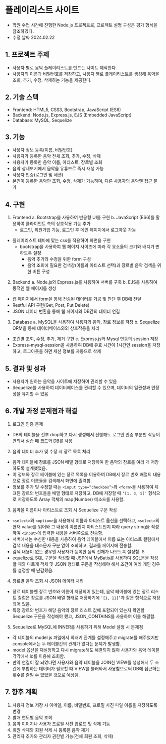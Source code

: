 # 플레이리스트 사이트
- 학원 수업 시간에 진행한 Node.js 프로젝트로, 프로젝트 설명 구성은 평가 형식을 참조하였다.
- 수정 날짜 2024.02.22

## 1.	프로젝트 주제
-	사용자 별로 음악 플레이리스트를 만드는 사이트 제작한다.
-	사용자의 이름과 비밀번호를 저장하고, 사용자 별로 플레이리스트를 생성해 음악을 조회, 추가, 수정, 삭제하는 기능을 제공한다.

## 2.	기술 스택
-	Frontend: HTML5, CSS3, Bootstrap, JavaScript (ES6)
-	Backend: Node.js, Express.js, EJS (Embedded JavaScript)
-	Database: MySQL, Sequelize

## 3.	기능
-	사용자 정보 등록(이름, 비밀번호)
-	사용자가 등록한 음악 전체 조회, 추가, 수정, 삭제
-	사용자가 등록한 음악 이름, 아티스트, 장르별 조회
-	음악 상세보기에서 음악을 유튜브로 즉시 재생 가능
-	사용자 인증(로그인 및 세션)
-	본인이 등록한 음악만 조회, 수정, 삭제가 가능하며, 다른 사용자의 음악엔 접근 불가

## 4.	구현
1. Frontend
a. Bootstrap을 사용하여 반응형 UI를 구현
b. JavaScript (ES6)를 활용하여 클라이언트 측의 상호작용 기능 추가
	- 로그인, 회원가입 기능, 로그인 후 메인 페이지에서 로그아웃 가능
  - 플레이리스트 테마에 맞는 css를 적용하여 화면을 구현
	- bootstrap을 사용하여 웹 페이지 사이즈에 따라 각 요소들의 크기와 배치가 변하도록 설정
		- 음악 추가와 수정을 위한 form 구성
		- 음악 조회에 필요한 검색창(이름과 아티스트 선택)과 장르별 음악 검색을 위한 버튼 구성

2. Backend
a. Node.js와 Express.js를 사용하여 서버를 구축
b. EJS를 사용하여 동적인 웹 페이지를 생성
  -	웹 페이지에서 form을 통해 전송된 데이터를 가공 및 판단 후 DB에 전달
  -	Restful API 구현(Get, Post, Put Delete)
  -	JSON 데이터 변환을 통해 웹 페이지와 DB간의 데이터 연결

3. Database
a. MySQL을 사용하여 사용자와 음악, 장르 정보를 저장
b. Sequelize ORM을 통해 데이터베이스와의 상호작용을 처리
  -	조건별 조회, 수정, 추가, 제거 구현
c. Express.js와 Mysql 연동의 session 저장
  -	Express-mysql-session을 사용하여 DB에 유효 시간이 1시간인 session을 저장하고, 로그아웃을 하면 세션 정보를 자동으로 삭제

## 5.	결과 및 성과
-	사용자가 원하는 음악을 사이트에 저장하여 관리할 수 있음
-	Sequelize를 사용하여 데이터베이스를 관리할 수 있으며, 데이터의 일관성과 안정성을 유지할 수 있음

## 6.	개발 과정 문제점과 해결
1.	로그인 인증 문제
  - DB의 테이블을 전부 drop하고 다시 생성해서 진행해도 로그인 인증 부분만 작동이 안되서 실습 때 코드와 DB를 사용
2.	음악 데이터 추가 및 수정 시 장르 목록 처리
  - 음악 테이블에 장르를 JSON 배열 형태로 저장하여 한 음악의 장르를 여러 개 저장하도록 설계했었음.
  - 이 정보와 장르 테이블에 있는 장르 목록을 이용하여 DB에서 장르 번호 배열의 내용으로 장르 이름들을 검색해서 화면에 출력함.
  - 정보를 추가 및 수정할 때는 `<input type=”checkbox”>`와 `<form>`을 사용하여 체크된 장르의 번호들을 배열 형태로 저장하고, DB에 저장할 때 `‘[1, 3, 5]’` 형식으로 저장하도록 Array 객체의 map(Number) 메소드를 사용함.
3.	음악을 이름이나 아티스트로 조회 시 Sequelize 구문 작성
  - `<select>`와 `<option>`을 사용해서 이름과 아티스트 옵션을 선택하고, `<select>`의 현재 value를 읽어와 그 내용이 이름인지 아티스트인지 따라 query string을 작성하여 `<input>`에 입력한 내용을 서버쪽으로 전송함.
  - 서버에서는 수신한 내용을 사용하여 음악 테이블에서 이름 또는 아티스트 컬럼에서 검색 내용을 대소문자 구분 없이 조회하고, 결과를 페이지에 전송함.
  - 검색 내용이 없는 경우엔 사용자가 등록한 음악 전체가 나오도록 설정함. S
  - equelize로 SQL 구문을 작성할 때 JSP에서 MyBatis를 사용하여 SQL문을 작성할 때와 다르게 객체 및 JSON 형태로 구문을 작성해야 해서 조건이 여러 개인 경우를 설정할 때 난감했음.
4.	장르별 음악 조회 시 JSON 데이터 처리
  - 장르 테이블엔 장르 번호와 이름이 저장되어 있는데, 음악 테이블에 있는 장르 리스트 컬럼은 장르를 JSON 배열 형태로 저장하기에 `‘[1, 11]’`과 같은 형식으로 저장되어 있음.
  - 특정 장르의 번호가 해당 음악의 장르 리스트 값에 포함되어 있는지 확인할 Sequelize 구문을 작성해야 했고, JSON_CONTAINS를 사용하여 이를 해결함.
5.	Sequelize로 MySQL에 INNER를 사용하기 위해 Model 설정 시 문제점
  - 각 테이블의 model js 파일에서 외래키 관계를 설정해주고 migrate를 해주었지만 console에서는 두 테이블간의 관계가 없다는 문제가 발생함.
  - model 옵션을 재설정하고 다시 migrate해도 해결되지 않아 사용자와 음악 테이블 각각에서 id를 이용해 조회함.
  - 만약 연결이 잘 되었다면 사용자와 음악 테이블을 JOIN한 VIEW를 생성해서 두 조건에 부합하는 데이터가 필요할 때 VIEW를 불러와서 사용함으로써 DB에 접근하는 횟수를 줄일 수 있었을 것으로 예상됨.

## 7.	향후 계획
1.	사용자 정보 저장 시 이메일, 이름, 비밀번호, 프로필 사진 파일 이름을 저장하도록 변경
2.	발매 연도별 음악 조회
3.	음악 이미지나 사용자 프로필 사진 업로드 및 삭제 기능
4.	회원 삭제와 회원 삭제 시 등록된 음악 제거
5.	관리자 추가와 관리자 권한별 기능(전체 회원 조회, 삭제)

